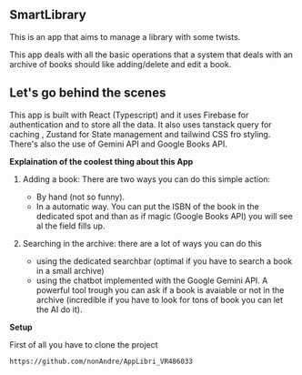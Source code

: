 ## SmartLibrary

This is an app that aims to manage a library with some twists.

This app deals with all the basic operations that a system that deals with an archive of books should like adding/delete and edit a book.

## Let's go behind the scenes

This app is built with React (Typescript) and it uses Firebase for authentication and to store all the data.
It also uses tanstack query for caching , Zustand for State management and tailwind CSS fro styling.
There's also the use of Gemini API and Google Books API.

**Explaination of the coolest thing about this App**

1. Adding a book: There are two ways you can do this simple action:

   - By hand (not so funny).
   - In a automatic way. You can put the ISBN of the book in the dedicated spot and than as if magic (Google Books API) you will see al the field fills up.
  
2. Searching in the archive: there are a lot of ways you can do this

   - using the dedicated searchbar (optimal if you have to search a book in a small archive)
   - using the chatbot implemented with the Google Gemini API. A powerful tool trough you can ask if a book is avaiable or not in the archive (incredible if you have to look for tons of book you can let the AI do it).

**Setup**

First of all you have to clone the project

```bash
https://github.com/nonAndre/AppLibri_VR486033

   
   

